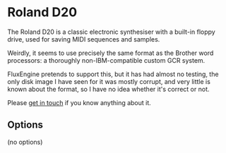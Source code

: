 <!-- This file is automatically generated. Do not edit. -->
# Roland D20

The Roland D20 is a classic electronic synthesiser with a built-in floppy
drive, used for saving MIDI sequences and samples.

Weirdly, it seems to use precisely the same format as the Brother word
processors: a thoroughly non-IBM-compatible custom GCR system.

FluxEngine pretends to support this, but it has had almost no testing, the only
disk image I have seen for it was mostly corrupt, and very little is known
about the format, so I have no idea whether it's correct or not.

Please [get in touch](https://github.com/davidgiven/fluxengine/issues/new) if
you know anything about it.

## Options

(no options)

